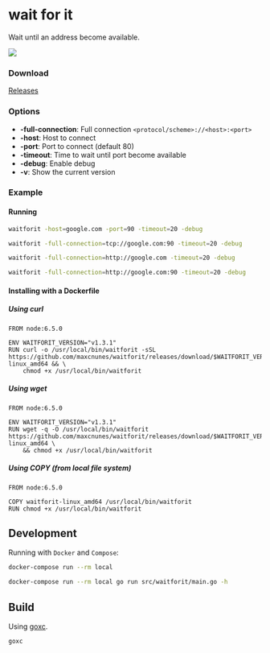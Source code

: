 # wait for it

Wait until an address become available.

![](http://24.media.tumblr.com/tumblr_m3x648wxbj1ru99qvo1_500.png)


### Download

[Releases](https://github.com/maxcnunes/waitforit/releases)

### Options

- **-full-connection**: Full connection `<protocol/scheme>://<host>:<port>`
- **-host**: Host to connect
- **-port**: Port to connect (default 80)
- **-timeout**: Time to wait until port become available
- **-debug**: Enable debug
- **-v**: Show the current version


### Example

#### Running

```bash
waitforit -host=google.com -port=90 -timeout=20 -debug

waitforit -full-connection=tcp://google.com:90 -timeout=20 -debug

waitforit -full-connection=http://google.com -timeout=20 -debug

waitforit -full-connection=http://google.com:90 -timeout=20 -debug
```

#### Installing with a Dockerfile

##### Using curl

```
FROM node:6.5.0

ENV WAITFORIT_VERSION="v1.3.1"
RUN curl -o /usr/local/bin/waitforit -sSL https://github.com/maxcnunes/waitforit/releases/download/$WAITFORIT_VERSION/waitforit-linux_amd64 && \
    chmod +x /usr/local/bin/waitforit
```

##### Using wget

```
FROM node:6.5.0

ENV WAITFORIT_VERSION="v1.3.1"
RUN wget -q -O /usr/local/bin/waitforit https://github.com/maxcnunes/waitforit/releases/download/$WAITFORIT_VERSION/waitforit-linux_amd64 \
    && chmod +x /usr/local/bin/waitforit
```

##### Using COPY (from local file system)

```
FROM node:6.5.0

COPY waitforit-linux_amd64 /usr/local/bin/waitforit
RUN chmod +x /usr/local/bin/waitforit
```

## Development

Running with `Docker` and `Compose`:

```bash
docker-compose run --rm local
```

```bash
docker-compose run --rm local go run src/waitforit/main.go -h
```


## Build

Using [goxc](https://github.com/laher/goxc).

```bash
goxc
```
